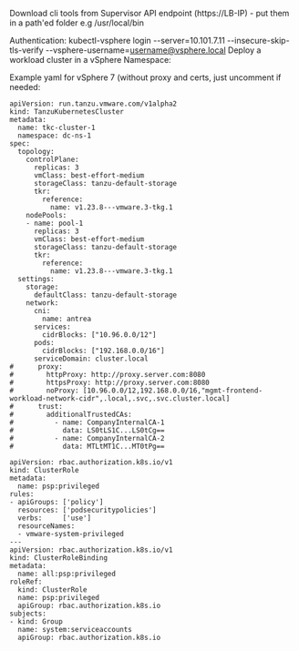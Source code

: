 Download cli tools from Supervisor API endpoint (https://LB-IP) - put them in a path'ed folder e.g /usr/local/bin

Authentication:
kubectl-vsphere login --server=10.101.7.11 --insecure-skip-tls-verify --vsphere-username=username@vsphere.local
Deploy a workload cluster in a vSphere Namespace:

Example yaml for vSphere 7 (without proxy and certs, just uncomment if needed:
```
apiVersion: run.tanzu.vmware.com/v1alpha2
kind: TanzuKubernetesCluster
metadata:
  name: tkc-cluster-1
  namespace: dc-ns-1
spec:
  topology:
    controlPlane:
      replicas: 3
      vmClass: best-effort-medium
      storageClass: tanzu-default-storage
      tkr:  
        reference:
          name: v1.23.8---vmware.3-tkg.1
    nodePools:
    - name: pool-1
      replicas: 3
      vmClass: best-effort-medium
      storageClass: tanzu-default-storage
      tkr:  
        reference:
          name: v1.23.8---vmware.3-tkg.1
  settings:
    storage:
      defaultClass: tanzu-default-storage
    network:
      cni:
        name: antrea
      services:
        cidrBlocks: ["10.96.0.0/12"]
      pods:
        cidrBlocks: ["192.168.0.0/16"]
      serviceDomain: cluster.local
#      proxy:
#        httpProxy: http://proxy.server.com:8080
#        httpsProxy: http://proxy.server.com:8080
#        noProxy: [10.96.0.0/12,192.168.0.0/16,"mgmt-frontend-workload-network-cidr",.local,.svc,.svc.cluster.local]
#      trust:
#        additionalTrustedCAs:
#          - name: CompanyInternalCA-1
#            data: LS0tLS1C...LS0tCg==
#          - name: CompanyInternalCA-2
#            data: MTLtMT1C...MT0tPg==
```

```
apiVersion: rbac.authorization.k8s.io/v1
kind: ClusterRole
metadata:
  name: psp:privileged
rules:
- apiGroups: ['policy']
  resources: ['podsecuritypolicies']
  verbs:     ['use']
  resourceNames:
  - vmware-system-privileged
---
apiVersion: rbac.authorization.k8s.io/v1
kind: ClusterRoleBinding
metadata:
  name: all:psp:privileged
roleRef:
  kind: ClusterRole
  name: psp:privileged
  apiGroup: rbac.authorization.k8s.io
subjects:
- kind: Group
  name: system:serviceaccounts
  apiGroup: rbac.authorization.k8s.io
```


